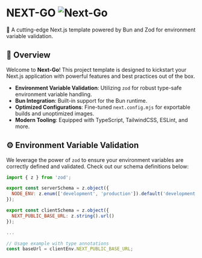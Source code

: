 # NEXT-GO ![Next-Go](https://upload.wikimedia.org/wikipedia/commons/thumb/8/8e/Nextjs-logo.svg/64px-Nextjs-logo.svg.png)

🚀 A cutting-edge Next.js template powered by Bun and Zod for environment variable validation.

## 📝 Overview

Welcome to **Next-Go**! This project template is designed to kickstart your Next.js application with powerful features and best practices out of the box.

- **Environment Variable Validation**: Utilizing `zod` for robust type-safe environment variable handling.
- **Bun Integration**: Built-in support for the Bun runtime.
- **Optimized Configurations**: Fine-tuned `next.config.mjs` for exportable builds and unoptimized images.
- **Modern Tooling**: Equipped with TypeScript, TailwindCSS, ESLint, and more.

## ⚙️ Environment Variable Validation

We leverage the power of `zod` to ensure your environment variables are correctly defined and validated. Check out our schema definitions below:

```js
import { z } from 'zod';

export const serverSchema = z.object({
  NODE_ENV: z.enum(['development', 'production']).default('development')
});

export const clientSchema = z.object({
  NEXT_PUBLIC_BASE_URL: z.string().url()
});

...

// Usage example with type annotations
const baseUrl = clientEnv.NEXT_PUBLIC_BASE_URL;

```